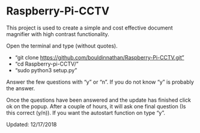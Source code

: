 # Raspberry-Pi-CCTV
This project is used to create a simple and cost effective document magnifier with high contrast functionality. 

Open the terminal and type (without quotes).
* “git clone https://github.com/bouldinnathan/Raspberry-Pi-CCTV.git”
* “cd Raspberry-pi-CCTV/”</br>
* “sudo python3 setup.py”</br>
  
Answer the few questions with “y” or “n”.
If you do not know “y” is probably the answer.

Once the questions have been answered and the update has finished click ok on the popup.
After a couple of hours, it will ask one final question (Is this correct (y/n)).
If you want the autostart function on type “y”.



Updated: 12/17/2018
